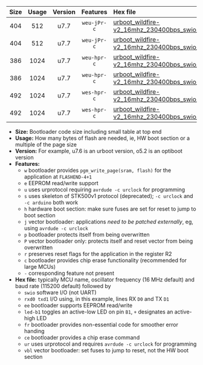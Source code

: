 |Size|Usage|Version|Features|Hex file|
|:-:|:-:|:-:|:-:|:--|
|404|512|u7.7|`weu-jPr-c`|[urboot_wildfire-v2_16mhz_230400bps_swio_rxd0_txd1_ee_led+b7_fr_ce_ur_vbl.hex](https://raw.githubusercontent.com/stefanrueger/urboot.hex/main/boards/wildfire-v2/fcpu_16mhz/230400_bps/urboot_wildfire-v2_16mhz_230400bps_swio_rxd0_txd1_ee_led+b7_fr_ce_ur_vbl.hex)|
|404|512|u7.7|`weu-jPr-c`|[urboot_wildfire-v2_16mhz_230400bps_swio_rxd2_txd3_ee_led+b7_fr_ce_ur_vbl.hex](https://raw.githubusercontent.com/stefanrueger/urboot.hex/main/boards/wildfire-v2/fcpu_16mhz/230400_bps/urboot_wildfire-v2_16mhz_230400bps_swio_rxd2_txd3_ee_led+b7_fr_ce_ur_vbl.hex)|
|386|1024|u7.7|`weu-hpr-c`|[urboot_wildfire-v2_16mhz_230400bps_swio_rxd0_txd1_ee_led+b7_fr_ce_ur.hex](https://raw.githubusercontent.com/stefanrueger/urboot.hex/main/boards/wildfire-v2/fcpu_16mhz/230400_bps/urboot_wildfire-v2_16mhz_230400bps_swio_rxd0_txd1_ee_led+b7_fr_ce_ur.hex)|
|386|1024|u7.7|`weu-hpr-c`|[urboot_wildfire-v2_16mhz_230400bps_swio_rxd2_txd3_ee_led+b7_fr_ce_ur.hex](https://raw.githubusercontent.com/stefanrueger/urboot.hex/main/boards/wildfire-v2/fcpu_16mhz/230400_bps/urboot_wildfire-v2_16mhz_230400bps_swio_rxd2_txd3_ee_led+b7_fr_ce_ur.hex)|
|492|1024|u7.7|`wes-hpr-c`|[urboot_wildfire-v2_16mhz_230400bps_swio_rxd0_txd1_ee_led+b7_fr_ce.hex](https://raw.githubusercontent.com/stefanrueger/urboot.hex/main/boards/wildfire-v2/fcpu_16mhz/230400_bps/urboot_wildfire-v2_16mhz_230400bps_swio_rxd0_txd1_ee_led+b7_fr_ce.hex)|
|492|1024|u7.7|`wes-hpr-c`|[urboot_wildfire-v2_16mhz_230400bps_swio_rxd2_txd3_ee_led+b7_fr_ce.hex](https://raw.githubusercontent.com/stefanrueger/urboot.hex/main/boards/wildfire-v2/fcpu_16mhz/230400_bps/urboot_wildfire-v2_16mhz_230400bps_swio_rxd2_txd3_ee_led+b7_fr_ce.hex)|

- **Size:** Bootloader code size including small table at top end
- **Usage:** How many bytes of flash are needed, ie, HW boot section or a multiple of the page size
- **Version:** For example, u7.6 is an urboot version, o5.2 is an optiboot version
- **Features:**
  + `w` bootloader provides `pgm_write_page(sram, flash)` for the application at `FLASHEND-4+1`
  + `e` EEPROM read/write support
  + `u` uses urprotocol requiring `avrdude -c urclock` for programming
  + `s` uses skeleton of STK500v1 protocol (deprecated); `-c urclock` and `-c arduino` both work
  + `h` hardware boot section: make sure fuses are set for reset to jump to boot section
  + `j` vector bootloader: applications *need to be patched externally*, eg, using `avrdude -c urclock`
  + `p` bootloader protects itself from being overwritten
  + `P` vector bootloader only: protects itself and reset vector from being overwritten
  + `r` preserves reset flags for the application in the register R2
  + `c` bootloader provides chip erase functionality (recommended for large MCUs)
  + `-` corresponding feature not present
- **Hex file:** typically MCU name, oscillator frequency (16 MHz default) and baud rate (115200 default) followed by
  + `swio` software I/O (not UART)
  + `rxd0 txd1` I/O using, in this example, lines RX `D0` and TX `D1`
  + `ee` bootloader supports EEPROM read/write
  + `led-b1` toggles an active-low LED on pin `B1`, `+` designates an active-high LED
  + `fr` bootloader provides non-essential code for smoother error handing
  + `ce` bootloader provides a chip erase command
  + `ur` uses urprotocol and requires `avrdude -c urclock` for programming
  + `vbl` vector bootloader: set fuses to jump to reset, not the HW boot section
